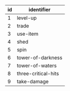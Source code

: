 | id |     identifier      |
|----|---------------------|
| 1  | level-up            |
| 2  | trade               |
| 3  | use-item            |
| 4  | shed                |
| 5  | spin                |
| 6  | tower-of-darkness   |
| 7  | tower-of-waters     |
| 8  | three-critical-hits |
| 9  | take-damage         |
